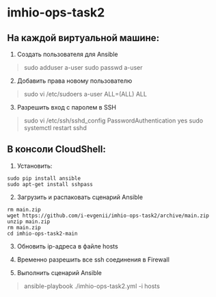 # imhio-ops-task2

## На каждой виртуальной машине:

1. Создать пользователя для Ansible
> sudo adduser a-user
> sudo passwd a-user

2. Добавить права новому пользователю
> sudo vi /etc/sudoers
a-user  ALL=(ALL)       ALL

3. Разрешить вход с паролем в SSH
> sudo vi /etc/ssh/sshd_config
PasswordAuthentication yes
> sudo systemctl restart sshd

## В консоли CloudShell:
1. Установить:
```
sudo pip install ansible
sudo apt-get install sshpass
```

2. Загрузить и распаковать сценарий Ansible
```
rm main.zip
wget https://github.com/i-evgenii/imhio-ops-task2/archive/main.zip
unzip main.zip
rm main.zip
cd imhio-ops-task2-main
```

3. Обновить ip-адреса в файле hosts

4. Временно разрешить все ssh соединения в Firewall

5. Выполнить сценарий Ansible
> ansible-playbook ./imhio-ops-task2.yml -i hosts
